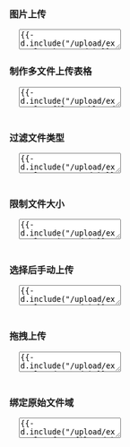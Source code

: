 <h3 lay-toc="{level: 2, id: 'examples', hot: true}" class="layui-hide">图片上传</h3>

<pre class="layui-code" lay-options="{preview: true, codeStyle: 'height: 535px;', text: {preview: '图片上传'}, layout: ['preview', 'code'], tools: ['full'], done: function(obj){
  obj.render();
}}">
  <textarea>
{{- d.include("/upload/examples/image.md") }}
</script>
  </textarea>
</pre>

<h3 id="demo-files-table" lay-toc="{level: 2}">制作多文件上传表格</h3>

<pre class="layui-code" lay-options="{preview: true, codeStyle: 'height: 535px;', layout: ['preview', 'code'], tools: ['full']}">
  <textarea>
{{- d.include("/upload/examples/files.table.md") }}
  </textarea>
</pre>


<h3 id="demo-accept" lay-toc="{level: 2}">过滤文件类型</h3>

<pre class="layui-code" lay-options="{preview: true, codeStyle: 'height: 535px;', layout: ['preview', 'code'], tools: ['full']}">
  <textarea>
{{- d.include("/upload/examples/accept.md") }}
  </textarea>
</pre>


<h3 id="demo-size" lay-toc="{level: 2}">限制文件大小</h3>

<pre class="layui-code" lay-options="{preview: true, layout: ['preview', 'code'], tools: ['full']}">
  <textarea>
{{- d.include("/upload/examples/size.md") }}
  </textarea>
</pre>

<h3 id="demo-auto" lay-toc="{level: 2}">选择后手动上传</h3>

<pre class="layui-code" lay-options="{preview: true, layout: ['preview', 'code'], tools: ['full']}">
  <textarea>
{{- d.include("/upload/examples/auto.md") }}
  </textarea>
</pre>


<h3 id="demo-drag" lay-toc="{level: 2}">拖拽上传</h3>

<pre class="layui-code" lay-options="{preview: true, layout: ['preview', 'code'], tools: ['full']}">
  <textarea>
{{- d.include("/upload/examples/drag.md") }}
  </textarea>
</pre>


<h3 id="demo-form-file" lay-toc="{level: 2}">绑定原始文件域</h3>

<pre class="layui-code" lay-options="{preview: true, layout: ['preview', 'code'], tools: ['full']}">
  <textarea>
{{- d.include("/upload/examples/form.file.md") }}
  </textarea>
</pre>